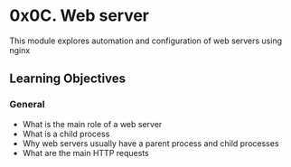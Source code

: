 # 0x0C. Web server
This module explores automation and configuration of web servers using nginx

## Learning Objectives

### General
- What is the main role of a web server
- What is a child process
- Why web servers usually have a parent process and child processes
- What are the main HTTP requests
